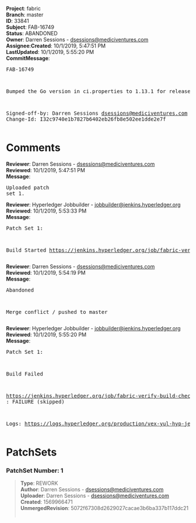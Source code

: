 <strong>Project</strong>: fabric</br><strong>Branch</strong>: master<br><strong>ID</strong>: 33841<br><strong>Subject</strong>: FAB-16749<br><strong>Status</strong>: ABANDONED<br><strong>Owner</strong>: Darren Sessions - dsessions@mediciventures.com<br><strong>Assignee</strong>:<strong>Created</strong>: 10/1/2019, 5:47:51 PM<br><strong>LastUpdated</strong>: 10/1/2019, 5:55:20 PM<br><strong>CommitMessage</strong>:<br><pre>FAB-16749

Bumped the Go version in ci.properties to 1.13.1 for release-1.4

Signed-off-by: Darren Sessions <dsessions@mediciventures.com>
Change-Id: I32c9740e1b7827b6402eb26fb8e502ee1dde2e7f
</pre><h1>Comments</h1><strong>Reviewer</strong>: Darren Sessions - dsessions@mediciventures.com<br><strong>Reviewed</strong>: 10/1/2019, 5:47:51 PM<br><strong>Message</strong>: <pre>Uploaded patch set 1.</pre><strong>Reviewer</strong>: Hyperledger Jobbuilder - jobbuilder@jenkins.hyperledger.org<br><strong>Reviewed</strong>: 10/1/2019, 5:53:33 PM<br><strong>Message</strong>: <pre>Patch Set 1:

Build Started https://jenkins.hyperledger.org/job/fabric-verify-build-checks-x86_64/17671/</pre><strong>Reviewer</strong>: Darren Sessions - dsessions@mediciventures.com<br><strong>Reviewed</strong>: 10/1/2019, 5:54:19 PM<br><strong>Message</strong>: <pre>Abandoned

Merge conflict / pushed to master</pre><strong>Reviewer</strong>: Hyperledger Jobbuilder - jobbuilder@jenkins.hyperledger.org<br><strong>Reviewed</strong>: 10/1/2019, 5:55:20 PM<br><strong>Message</strong>: <pre>Patch Set 1:

Build Failed 

https://jenkins.hyperledger.org/job/fabric-verify-build-checks-x86_64/17671/ : FAILURE (skipped)

Logs: https://logs.hyperledger.org/production/vex-yul-hyp-jenkins-3/fabric-verify-build-checks-x86_64/17671</pre><h1>PatchSets</h1><h3>PatchSet Number: 1</h3><blockquote><strong>Type</strong>: REWORK<br><strong>Author</strong>: Darren Sessions - dsessions@mediciventures.com<br><strong>Uploader</strong>: Darren Sessions - dsessions@mediciventures.com<br><strong>Created</strong>: 1569966471<br><strong>UnmergedRevision</strong>: 5072f67308d2629027cacae3b6ba337b117ddc21<br><br></blockquote>